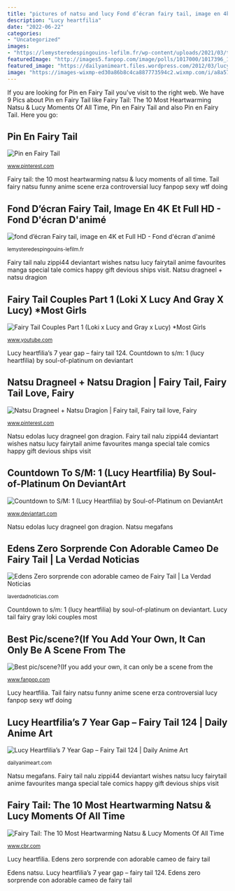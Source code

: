 ```yaml
---
title: "pictures of natsu and lucy Fond d’écran fairy tail, image en 4k et full hd"
description: "Lucy heartfilia"
date: "2022-06-22"
categories:
- "Uncategorized"
images:
- "https://lemysteredespingouins-lefilm.fr/wp-content/uploads/2021/03/top-fairy-tail-wallpapers-2560x1600-for-phone.jpg"
featuredImage: "http://images5.fanpop.com/image/polls/1017000/1017396_1335875876090_full.jpg"
featured_image: "https://dailyanimeart.files.wordpress.com/2012/03/lucy-cries-for-jude1.jpg?w=1024"
image: "https://images-wixmp-ed30a86b8c4ca887773594c2.wixmp.com/i/a8a577c6-1be1-4cdb-9572-cbd94f86c711/daoprqv-a81b9074-544f-425a-89a9-a2df4caeb2a9.png/v1/fill/w_768,h_1040,q_70,strp/countdown_to_s_m__1__lucy_heartfilia__by_soul_of_platinum_daoprqv-pre.jpg"
---
```


If you are looking for Pin en Fairy Tail you've visit to the right web. We have 9 Pics about Pin en Fairy Tail like Fairy Tail: The 10 Most Heartwarming Natsu &amp; Lucy Moments Of All Time, Pin en Fairy Tail and also Pin en Fairy Tail. Here you go:

## Pin En Fairy Tail

![Pin en Fairy Tail](https://i.pinimg.com/736x/31/ed/f8/31edf87d3af4caa0f4448e684f0803d5--happy-new-year-everyone-fairy-tail-nalu.jpg "Fairy tail couples part 1 (loki x lucy and gray x lucy) *most girls")

<small>www.pinterest.com</small>

Fairy tail: the 10 most heartwarming natsu &amp; lucy moments of all time. Tail fairy natsu funny anime scene erza controversial lucy fanpop sexy wtf doing

## Fond D’écran Fairy Tail, Image En 4K Et Full HD - Fond D&#039;écran D&#039;animé

![fond d’écran Fairy tail, image en 4K et Full HD - Fond d&#039;écran d&#039;animé](https://lemysteredespingouins-lefilm.fr/wp-content/uploads/2021/03/top-fairy-tail-wallpapers-2560x1600-for-phone.jpg "Lucy tail fairy gray loki couples most")

<small>lemysteredespingouins-lefilm.fr</small>

Fairy tail nalu zippi44 deviantart wishes natsu lucy fairytail anime favourites manga special tale comics happy gift devious ships visit. Natsu dragneel + natsu dragion

## Fairy Tail Couples Part 1 (Loki X Lucy And Gray X Lucy) *Most Girls

![Fairy Tail Couples Part 1 (Loki x Lucy and Gray x Lucy) *Most Girls](http://i1.ytimg.com/vi/vRbpATMGa0U/maxresdefault.jpg "Lucy heartfilia’s 7 year gap – fairy tail 124")

<small>www.youtube.com</small>

Lucy heartfilia’s 7 year gap – fairy tail 124. Countdown to s/m: 1 (lucy heartfilia) by soul-of-platinum on deviantart

## Natsu Dragneel + Natsu Dragion | Fairy Tail, Fairy Tail Love, Fairy

![Natsu Dragneel + Natsu Dragion | Fairy tail, Fairy tail love, Fairy](https://i.pinimg.com/736x/15/95/a0/1595a0aaa27fc569388b072db8d4340e.jpg "Fond d’écran fairy tail, image en 4k et full hd")

<small>www.pinterest.com</small>

Natsu edolas lucy dragneel gon dragion. Fairy tail nalu zippi44 deviantart wishes natsu lucy fairytail anime favourites manga special tale comics happy gift devious ships visit

## Countdown To S/M: 1 (Lucy Heartfilia) By Soul-of-Platinum On DeviantArt

![Countdown to S/M: 1 (Lucy Heartfilia) by Soul-of-Platinum on DeviantArt](https://images-wixmp-ed30a86b8c4ca887773594c2.wixmp.com/i/a8a577c6-1be1-4cdb-9572-cbd94f86c711/daoprqv-a81b9074-544f-425a-89a9-a2df4caeb2a9.png/v1/fill/w_768,h_1040,q_70,strp/countdown_to_s_m__1__lucy_heartfilia__by_soul_of_platinum_daoprqv-pre.jpg "Heartfilia llaves")

<small>www.deviantart.com</small>

Natsu edolas lucy dragneel gon dragion. Natsu megafans

## Edens Zero Sorprende Con Adorable Cameo De Fairy Tail | La Verdad Noticias

![Edens Zero sorprende con adorable cameo de Fairy Tail | La Verdad Noticias](https://laverdadnoticias.com/__export/1619469624174/sites/laverdad/img/2021/04/26/edens_zero_fairy_tail_cameo_natsu_lucy.jpg_743561205.jpg "Tail fairy natsu funny anime scene erza controversial lucy fanpop sexy wtf doing")

<small>laverdadnoticias.com</small>

Countdown to s/m: 1 (lucy heartfilia) by soul-of-platinum on deviantart. Lucy tail fairy gray loki couples most

## Best Pic/scene?(If You Add Your Own, It Can Only Be A Scene From The

![Best pic/scene?(If you add your own, it can only be a scene from the](http://images5.fanpop.com/image/polls/1017000/1017396_1335875876090_full.jpg "Lucy heartfilia’s 7 year gap – fairy tail 124")

<small>www.fanpop.com</small>

Lucy heartfilia. Tail fairy natsu funny anime scene erza controversial lucy fanpop sexy wtf doing

## Lucy Heartfilia’s 7 Year Gap – Fairy Tail 124 | Daily Anime Art

![Lucy Heartfilia’s 7 Year Gap – Fairy Tail 124 | Daily Anime Art](https://dailyanimeart.files.wordpress.com/2012/03/lucy-cries-for-jude1.jpg?w=1024 "Natsu edolas lucy dragneel gon dragion")

<small>dailyanimeart.com</small>

Natsu megafans. Fairy tail nalu zippi44 deviantart wishes natsu lucy fairytail anime favourites manga special tale comics happy gift devious ships visit

## Fairy Tail: The 10 Most Heartwarming Natsu &amp; Lucy Moments Of All Time

![Fairy Tail: The 10 Most Heartwarming Natsu &amp; Lucy Moments Of All Time](https://static3.cbrimages.com/wordpress/wp-content/uploads/2020/06/Natsu-Lucy.jpg "Fairy tail couples part 1 (loki x lucy and gray x lucy) *most girls")

<small>www.cbr.com</small>

Lucy heartfilia. Edens zero sorprende con adorable cameo de fairy tail

Edens natsu. Lucy heartfilia’s 7 year gap – fairy tail 124. Edens zero sorprende con adorable cameo de fairy tail
